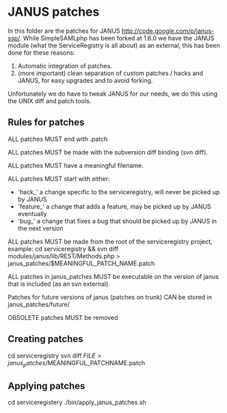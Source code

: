 JANUS patches
===================

In this folder are the patches for JANUS <http://code.google.com/p/janus-ssp/>.
While SimpleSAMLphp has been forked at 1.6.0 we have the JANUS module (what the ServiceRegistry is all about)
as an external, this has been done for these reasons:
1. Automatic integration of patches.
2. (more important) clean separation of custom patches / hacks and JANUS, for easy upgrades and to avoid forking.

Unfortunately we do have to tweak JANUS for our needs, we do this using the UNIX diff and patch tools.


Rules for patches
-----------------
ALL patches MUST end with .patch

ALL patches MUST be made with the subversion diff binding (svn diff).

ALL patches MUST have a meaningful filename.

ALL patches MUST start with either:
- 'hack_' a change specific to the serviceregistry, will never be picked up by JANUS
- 'feature_' a change that adds a feature, may be picked up by JANUS eventually
- 'bug_' a change that fixes a bug that should be picked up by JANUS in the next version

ALL patches MUST be made from the root of the serviceregistry project, example:
  cd serviceregistry &&
  svn diff modules/janus/lib/REST/Methods.php > janus_patches/$MEANINGFUL_PATCH_NAME.patch

ALL patches in janus_patches MUST be executable on the version of janus that is included (as an svn external).

Patches for future versions of janus (patches on trunk) CAN be stored in janus_patches/future/

OBSOLETE patches MUST be removed


Creating patches
-----------------

cd serviceregistry
svn diff $FILE > janus_patches/$MEANINGFUL_PATCHNAME.patch


Applying patches
-----------------

cd serviceregistery
./bin/apply_janus_patches.sh
